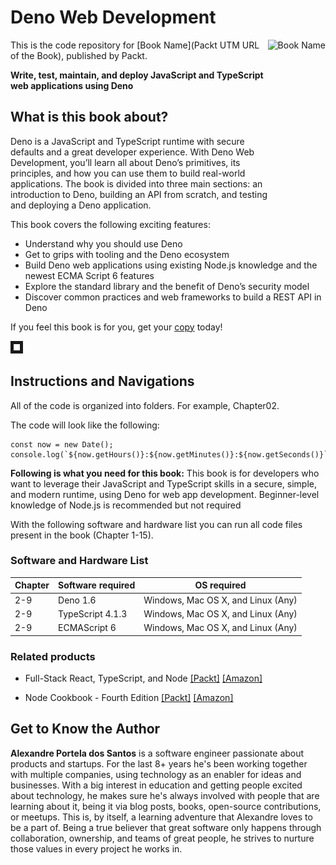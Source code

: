 # Deno Web Development

<a href="https://www.packtpub.com/in/web-development/getting-started-with-deno"><img src="https://www.packtpub.com/media/catalog/product/cache/4cdce5a811acc0d2926d7f857dceb83b/9/7/9781800205666-original_137.jpeg" alt="Book Name" height="256px" align="right"></a>

This is the code repository for [Book Name](Packt UTM URL of the Book), published by Packt.

**Write, test, maintain, and deploy JavaScript and TypeScript web applications using Deno**

## What is this book about?
Deno is a JavaScript and TypeScript runtime with secure defaults and a great developer experience. With Deno Web Development, you’ll learn all about Deno’s primitives, its principles, and how you can use them to build real-world applications. The book is divided into three main sections: an introduction to Deno, building an API from scratch, and testing and deploying a Deno application.

This book covers the following exciting features: 
* Understand why you should use Deno
* Get to grips with tooling and the Deno ecosystem
* Build Deno web applications using existing Node.js knowledge and the newest ECMA Script 6 features
* Explore the standard library and the benefit of Deno’s security model
* Discover common practices and web frameworks to build a REST API in Deno

If you feel this book is for you, get your [copy](https://www.amazon.com/dp/180020566X) today!

<a href="https://www.packtpub.com/?utm_source=github&utm_medium=banner&utm_campaign=GitHubBanner"><img src="https://raw.githubusercontent.com/PacktPublishing/GitHub/master/GitHub.png" 
alt="https://www.packtpub.com/" border="5" /></a>


## Instructions and Navigations
All of the code is organized into folders. For example, Chapter02.

The code will look like the following:
```
const now = new Date();
console.log(`${now.getHours()}:${now.getMinutes()}:${now.getSeconds()}`);

```

**Following is what you need for this book:**
This book is for developers who want to leverage their JavaScript and TypeScript skills in a secure, simple, and modern runtime, using Deno for web app development. Beginner-level knowledge of Node.js is recommended but not required

With the following software and hardware list you can run all code files present in the book (Chapter 1-15).

### Software and Hardware List

| Chapter  | Software required                   | OS required                        |
| -------- | ------------------------------------| -----------------------------------|
| 2-9        | Deno 1.6                            | Windows, Mac OS X, and Linux (Any) |
| 2-9        | TypeScript 4.1.3                    | Windows, Mac OS X, and Linux (Any) |
| 2-9        | ECMAScript 6                        | Windows, Mac OS X, and Linux (Any) |


### Related products <Other books you may enjoy>
* Full-Stack React, TypeScript, and Node [[Packt]](https://www.packtpub.com/product/full-stack-react-typescript-and-node/9781839219931) [[Amazon]](https://www.amazon.com/dp/1839219939)

* Node Cookbook - Fourth Edition [[Packt]](https://www.packtpub.com/product/node-cookbook-fourth-edition/9781838558758?utm_source=github&utm_medium=repository&utm_campaign=9781838558758) [[Amazon]](https://www.amazon.com/dp/1838558756)

## Get to Know the Author
**Alexandre Portela dos Santos**
is a software engineer passionate about products and startups. For the last 8+ years he's been working together with multiple companies, using technology as an enabler for ideas and businesses. With a big interest in education and getting people excited about technology, he makes sure he's always involved with people that are learning about it, being it via blog posts, books, open-source contributions, or meetups. This is, by itself, a learning adventure that Alexandre loves to be a part of. Being a true believer that great software only happens through collaboration, ownership, and teams of great people, he strives to nurture those values in every project he works in.



